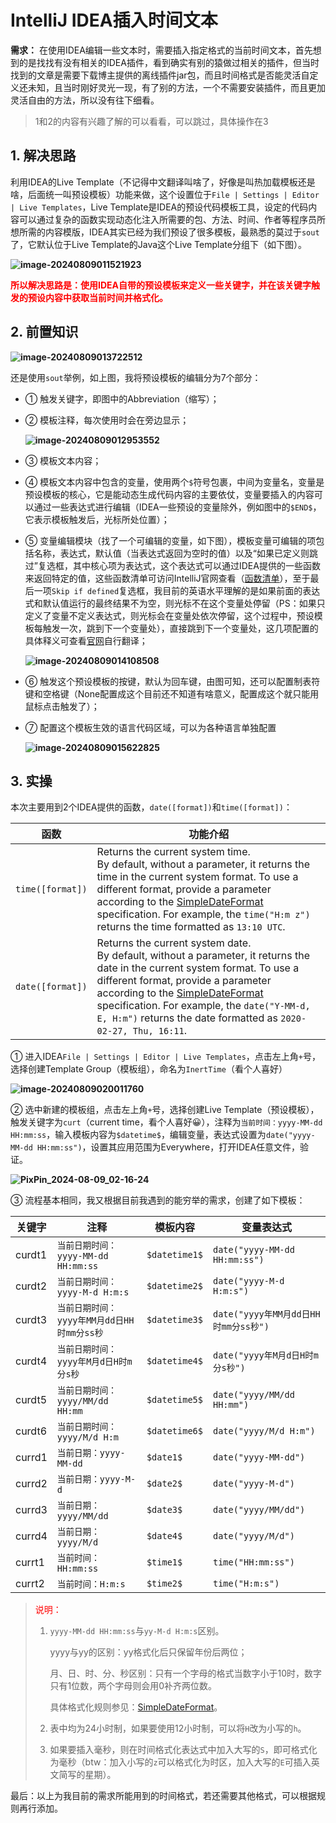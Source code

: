 # IntelliJ IDEA插入时间文本

**需求：** 在使用IDEA编辑一些文本时，需要插入指定格式的当前时间文本，首先想到的是找找有没有相关的IDEA插件，看到确实有别的猿做过相关的插件，但当时找到的文章是需要下载博主提供的离线插件jar包，而且时间格式是否能灵活自定义还未知，且当时刚好灵光一现，有了别的方法，一个不需要安装插件，而且更加灵活自由的方法，所以没有往下细看。

> 1和2的内容有兴趣了解的可以看看，可以跳过，具体操作在3

## 1. 解决思路

利用IDEA的Live Template（不记得中文翻译叫啥了，好像是叫热加载模板还是啥，后面统一叫预设模板）功能来做，这个设置位于`File | Settings | Editor | Live Templates`，Live Template是IDEA的预设代码模板工具，设定的代码内容可以通过复杂的函数实现动态化注入所需要的包、方法、时间、作者等程序员所想所需的内容模版，IDEA其实已经为我们预设了很多模板，最熟悉的莫过于`sout`了，它默认位于Live Template的Java这个Live Template分组下（如下图）。

**![image-20240809011521923](https://gitee.com/triabin/img_bed/raw/master/2024/08/09/53c843caefef525fad229d5c60c0acaf-image-20240809011521923.png)**

<font color="red">**所以解决思路是：使用IDEA自带的预设模板来定义一些关键字，并在该关键字触发的预设内容中获取当前时间并格式化。**</font>

## 2. 前置知识

**![image-20240809013722512](https://gitee.com/triabin/img_bed/raw/master/2024/08/09/9f8ef784947306a454764b4213f7175b-image-20240809013722512.png)**

还是使用`sout`举例，如上图，我将预设模板的编辑分为7个部分：

* ① 触发关键字，即图中的Abbreviation（缩写）；

* ② 模板注释，每次使用时会在旁边显示；

  **![image-20240809012953552](https://gitee.com/triabin/img_bed/raw/master/2024/08/09/91d4e351d9dae9ada8ed719d24909ee7-image-20240809012953552.png)**

* ③ 模板文本内容；

* ④ 模板文本内容中包含的变量，使用两个`$`符号包裹，中间为变量名，变量是预设模板的核心，它是能动态生成代码内容的主要依仗，变量要插入的内容可以通过一些表达式进行编辑（IDEA一些预设的变量除外，例如图中的`$END$`，它表示模板触发后，光标所处位置）；

* ⑤ 变量编辑模块（找了一个可编辑的变量，如下图），模板变量可编辑的项包括名称，表达式，默认值（当表达式返回为空时的值）以及“如果已定义则跳过”复选框，其中核心项为表达式，这个表达式可以通过IDEA提供的一些函数来返回特定的值，这些函数清单可访问IntelliJ官网查看（[函数清单](https://www.jetbrains.com/help/idea/2024.2/edit-template-variables-dialog.html#predefined_functions)），至于最后一项`Skip if defined`复选框，我目前的英语水平理解的是如果前面的表达式和默认值运行的最终结果不为空，则光标不在这个变量处停留（PS：如果只定义了变量不定义表达式，则光标会在变量处依次停留，这个过程中，预设模板每触发一次，跳到下一个变量处），直接跳到下一个变量处，这几项配置的具体释义可查看[官网](https://www.jetbrains.com/help/idea/2024.2/edit-template-variables-dialog.html#controls)自行翻译；

  **![image-20240809014108508](https://gitee.com/triabin/img_bed/raw/master/2024/08/09/6ee0fbeba0db745f5e0092b0d2bbe49f-image-20240809014108508.png)**

* ⑥ 触发这个预设模板的按键，默认为回车键，由图可知，还可以配置制表符键和空格键（None配置成这个目前还不知道有啥意义，配置成这个就只能用鼠标点击触发了）；

* ⑦ 配置这个模板生效的语言代码区域，可以为各种语言单独配置

  **![image-20240809015622825](https://gitee.com/triabin/img_bed/raw/master/2024/08/09/404dcdd6ebb45e6c7e7de82386cb06b2-image-20240809015622825.png)**

## 3. 实操

本次主要用到2个IDEA提供的函数，`date([format])`和`time([format])`：

| 函数             | 功能介绍                                                     |
| ---------------- | ------------------------------------------------------------ |
| `time([format])` | Returns the current system time.<br/>By default, without a parameter, it returns the time in the current system format. To use a different format, provide a parameter according to the [SimpleDateFormat](https://docs.oracle.com/javase/7/docs/api/java/text/SimpleDateFormat.html) specification. For example, the `time("H:m z")` returns the time formatted as `13:10 UTC`. |
| `date([format])` | Returns the current system date.<br/>By default, without a parameter, it returns the date in the current system format. To use a different format, provide a parameter according to the [SimpleDateFormat](https://docs.oracle.com/javase/7/docs/api/java/text/SimpleDateFormat.html) specification. For example, the `date("Y-MM-d, E, H:m")` returns the date formatted as `2020-02-27, Thu, 16:11`. |

① 进入IDEA`File | Settings | Editor | Live Templates`，点击左上角`+`号，选择创建Template Group（模板组），命名为`InertTime`（看个人喜好）

**![image-20240809020011760](https://gitee.com/triabin/img_bed/raw/master/2024/08/09/6a21dee3d4f182910aa53f93a0f2b0f1-image-20240809020011760.png)**

② 选中新建的模板组，点击左上角`+`号，选择创建Live Template（预设模板），触发关键字为`curt`（current time，看个人喜好😀），注释为`当前时间：yyyy-MM-dd HH:mm:ss`，输入模板内容为`$datetime$`，编辑变量，表达式设置为`date("yyyy-MM-dd HH:mm:ss")`，设置其应用范围为Everywhere，打开IDEA任意文件，验证。

**![PixPin_2024-08-09_02-16-24](https://gitee.com/triabin/img_bed/raw/master/2024/08/09/889390a62db1c5d613dbb85eab4d63af-PixPin_2024-08-09_02-16-24.gif)**

③ 流程基本相同，我又根据目前我遇到的能穷举的需求，创建了如下模板：

| 关键字 | 注释                                       | 模板内容      | 变量表达式                           |
| ------ | ------------------------------------------ | ------------- | ------------------------------------ |
| curdt1 | `当前日期时间：yyyy-MM-dd HH:mm:ss`        | `$datetime1$` | `date("yyyy-MM-dd HH:mm:ss")`        |
| curdt2 | `当前日期时间：yyyy-M-d H:m:s`             | `$datetime2$` | `date("yyyy-M-d H:m:s")`             |
| curdt3 | `当前日期时间：yyyy年MM月dd日HH时mm分ss秒` | `$datetime3$` | `date("yyyy年MM月dd日HH时mm分ss秒")` |
| curdt4 | `当前日期时间：yyyy年M月d日H时m分s秒`      | `$datetime4$` | `date("yyyy年M月d日H时m分s秒")`      |
| curdt5 | `当前日期时间：yyyy/MM/dd HH:mm`           | `$datetime5$` | `date("yyyy/MM/dd HH:mm")`           |
| curdt6 | `当前日期时间：yyyy/M/d H:m`               | `$datetime6$` | `date("yyyy/M/d H:m")`               |
| currd1 | `当前日期：yyyy-MM-dd`                     | `$date1$`     | `date("yyyy-MM-dd")`                 |
| currd2 | `当前日期：yyyy-M-d`                       | `$date2$`     | `date("yyyy-M-d")`                   |
| currd3 | `当前日期：yyyy/MM/dd`                     | `$date3$`     | `date("yyyy/MM/dd")`                 |
| currd4 | `当前日期：yyyy/M/d`                       | `$date4$`     | `date("yyyy/M/d")`                   |
| currt1 | `当前时间：HH:mm:ss`                       | `$time1$`     | `time("HH:mm:ss")`                   |
| currt2 | `当前时间：H:m:s`                          | `$time2$`     | `time("H:m:s")`                      |

> <font color="red">说明：</font>
>
> 1. `yyyy-MM-dd HH:mm:ss`与`yy-M-d H:m:s`区别。
>
>    yyyy与yy的区别：yy格式化后只保留年份后两位；
>
>    月、日、时、分、秒区别：只有一个字母的格式当数字小于10时，数字只有1位数，两个字母则会用0补齐两位数。
>
>    具体格式化规则参见：[SimpleDateFormat](https://docs.oracle.com/javase/7/docs/api/java/text/SimpleDateFormat.html)。
>
> 2. 表中均为24小时制，如果要使用12小时制，可以将`H`改为小写的`h`。
>
> 3. 如果要插入毫秒，则在时间格式化表达式中加入大写的`S`，即可格式化为毫秒（btw：加入小写的`z`可以格式化为时区，加入大写的`E`可插入英文简写的星期）。

最后：以上为我目前的需求所能用到的时间格式，若还需要其他格式，可以根据规则再行添加。
